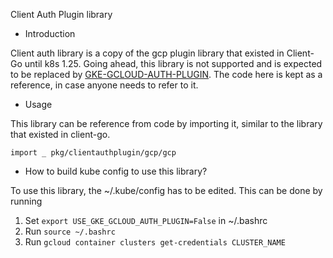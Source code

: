 Client Auth Plugin library

* Introduction

Client auth library is a copy of the gcp plugin library that existed in Client-Go until k8s 1.25. Going ahead, this library is not supported and is expected to be replaced by [GKE-GCLOUD-AUTH-PLUGIN](https://cloud.google.com/blog/products/containers-kubernetes/kubectl-auth-changes-in-gke). The code here is kept as a reference, in case anyone needs to refer to it. 

* Usage

This library can be reference from code by importing it, similar to the library that existed in client-go.

```
import _ pkg/clientauthplugin/gcp/gcp
```

* How to build kube config to use this library?

To use this library, the ~/.kube/config has to be edited. This can be done by running

1. Set `export USE_GKE_GCLOUD_AUTH_PLUGIN=False` in ~/.bashrc
2. Run `source ~/.bashrc`
3. Run `gcloud container clusters get-credentials CLUSTER_NAME`
